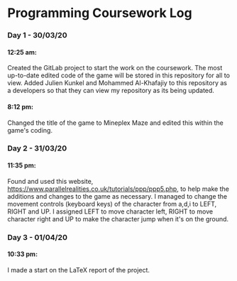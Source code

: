 # Programming Coursework Log

### Day 1 - 30/03/20

#### 12:25 am:

Created the GitLab project to start the work on the coursework. The most up-to-date edited code of the game will be stored in this repository for all to view. Added Julien Kunkel and Mohammed Al-Khafajiy to this repository as a developers so that they can view my repository as its being updated.

#### 8:12 pm:

Changed the title of the game to Mineplex Maze and edited this within the game's coding.

### Day 2 - 31/03/20

#### 11:35 pm:

Found and used this website, https://www.parallelrealities.co.uk/tutorials/ppp/ppp5.php, to help make the additions and changes to the game as necessary. I managed to change the movement controls (keyboard keys) of the character from a,d,i to LEFT, RIGHT and UP. I assigned LEFT to move character left, RIGHT to move character right and UP to make the character jump when it's on the ground.

### Day 3 - 01/04/20

#### 10:33 pm: 

I made a start on the LaTeX report of the project.